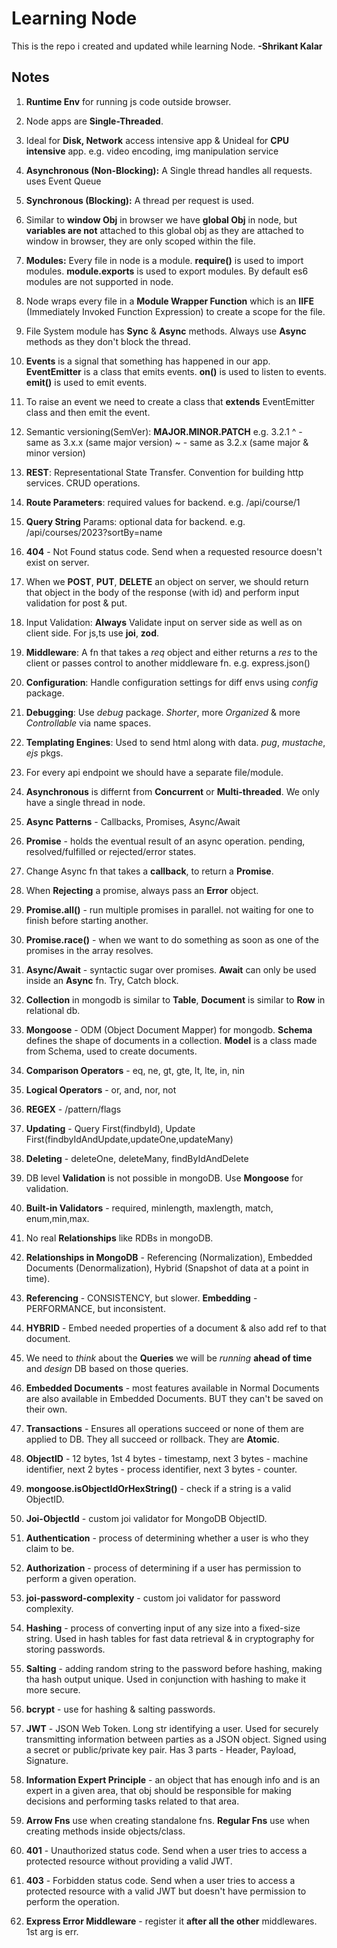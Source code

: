 # **Learning Node**

This is the repo i created and updated while learning Node. **-Shrikant Kalar**

## Notes

1. **Runtime Env** for running js code outside browser.

2. Node apps are **Single-Threaded**.

3. Ideal for **Disk, Network** access intensive app & Unideal for **CPU intensive** app. e.g. video encoding, img manipulation service

4. **Asynchronous (Non-Blocking):** A Single thread handles all requests. uses Event Queue

5. **Synchronous (Blocking):** A thread per request is used.

6. Similar to **window Obj** in browser we have **global Obj** in node, but **variables are not** attached to this global obj as they are attached to window in browser, they are only scoped within the file.

7. **Modules:** Every file in node is a module. **require()** is used to import modules. **module.exports** is used to export modules. By default es6 modules are not supported in node.

8. Node wraps every file in a **Module Wrapper Function** which is an **IIFE** (Immediately Invoked Function Expression) to create a scope for the file.

9. File System module has **Sync** & **Async** methods. Always use **Async** methods as they don't block the thread.

10. **Events** is a signal that something has happened in our app. **EventEmitter** is a class that emits events. **on()** is used to listen to events. **emit()** is used to emit events.

11. To raise an event we need to create a class that **extends** EventEmitter class and then emit the event.

12. Semantic versioning(SemVer): **MAJOR.MINOR.PATCH** e.g. 3.2.1
    ^ - same as 3.x.x (same major version)
    ~ - same as 3.2.x (same major & minor version)

13. **REST**: Representational State Transfer. Convention for building http services. CRUD operations.

14. **Route Parameters**: required values for backend. e.g. /api/course/1

15. **Query String** Params: optional data for backend. e.g. /api/courses/2023?sortBy=name

16. **404** - Not Found status code. Send when a requested resource doesn't exist on server.

17. When we **POST**, **PUT**, **DELETE** an object on server, we should return that object in the body of the response (with id) and perform input validation for post & put.

18. Input Validation: **Always** Validate input on server side as well as on client side. For js,ts use **joi**, **zod**.

19. **Middleware**: A fn that takes a _req_ object and either returns a _res_ to the client or passes control to another middleware fn. e.g. express.json()

20. **Configuration**: Handle configuration settings for diff envs using _config_ package.

21. **Debugging**: Use _debug_ package. _Shorter_, more _Organized_ & more _Controllable_ via name spaces.

22. **Templating Engines**: Used to send html along with data. _pug_, _mustache_, _ejs_ pkgs.

23. For every api endpoint we should have a separate file/module.

24. **Asynchronous** is differnt from **Concurrent** or **Multi-threaded**. We only have a single thread in node.

25. **Async Patterns** - Callbacks, Promises, Async/Await

26. **Promise** - holds the eventual result of an async operation. pending, resolved/fulfilled or rejected/error states.

27. Change Async fn that takes a **callback**, to return a **Promise**.

28. When **Rejecting** a promise, always pass an **Error** object.

29. **Promise.all()** - run multiple promises in parallel. not waiting for one to finish before starting another.

30. **Promise.race()** - when we want to do something as soon as one of the promises in the array resolves.

31. **Async/Await** - syntactic sugar over promises. **Await** can only be used inside an **Async** fn. Try, Catch block.

32. **Collection** in mongodb is similar to **Table**, **Document** is similar to **Row** in relational db.

33. **Mongoose** - ODM (Object Document Mapper) for mongodb. **Schema** defines the shape of documents in a collection. **Model** is a class made from Schema, used to create documents.

34. **Comparison Operators** - eq, ne, gt, gte, lt, lte, in, nin

35. **Logical Operators** - or, and, nor, not

36. **REGEX** - /pattern/flags

37. **Updating** - Query First(findbyId), Update First(findbyIdAndUpdate,updateOne,updateMany)

38. **Deleting** - deleteOne, deleteMany, findByIdAndDelete

39. DB level **Validation** is not possible in mongoDB. Use **Mongoose** for validation.

40. **Built-in Validators** - required, minlength, maxlength, match, enum,min,max.

41. No real **Relationships** like RDBs in mongoDB.

42. **Relationships in MongoDB** - Referencing (Normalization), Embedded Documents (Denormalization), Hybrid (Snapshot of data at a point in time).

43. **Referencing** - CONSISTENCY, but slower. **Embedding** - PERFORMANCE, but inconsistent.

44. **HYBRID** - Embed needed properties of a document & also add ref to that document.

45. We need to _think_ about the **Queries** we will be _running_ **ahead of time** and _design_ DB based on those queries.

46. **Embedded Documents** - most features available in Normal Documents are also available in Embedded Documents. BUT they can't be saved on their own.

47. **Transactions** - Ensures all operations succeed or none of them are applied to DB. They all succeed or rollback. They are **Atomic**.

48. **ObjectID** - 12 bytes, 1st 4 bytes - timestamp, next 3 bytes - machine identifier, next 2 bytes - process identifier, next 3 bytes - counter.

49. **mongoose.isObjectIdOrHexString()** - check if a string is a valid ObjectID.

50. **Joi-ObjectId** - custom joi validator for MongoDB ObjectID.

51. **Authentication** - process of determining whether a user is who they claim to be.

52. **Authorization** - process of determining if a user has permission to perform a given operation.

53. **joi-password-complexity** - custom joi validator for password complexity.

54. **Hashing** - process of converting input of any size into a fixed-size string. Used in hash tables for fast data retrieval & in cryptography for storing passwords.

55. **Salting** - adding random string to the password before hashing, making tha hash output unique. Used in conjunction with hashing to make it more secure.

56. **bcrypt** - use for hashing & salting passwords.

57. **JWT** - JSON Web Token. Long str identifying a user. Used for securely transmitting information between parties as a JSON object. Signed using a secret or public/private key pair. Has 3 parts - Header, Payload, Signature.

<!-- TODO: add whole auth process note -->

58. **Information Expert Principle** - an object that has enough info and is an expert in a given area, that obj should be responsible for making decisions and performing tasks related to that area.

59. **Arrow Fns** use when creating standalone fns. **Regular Fns** use when creating methods inside objects/class.

60. **401** - Unauthorized status code. Send when a user tries to access a protected resource without providing a valid JWT.

61. **403** - Forbidden status code. Send when a user tries to access a protected resource with a valid JWT but doesn't have permission to perform the operation.

62. **Express Error Middleware** - register it **after all the other** middlewares. 1st arg is err.

